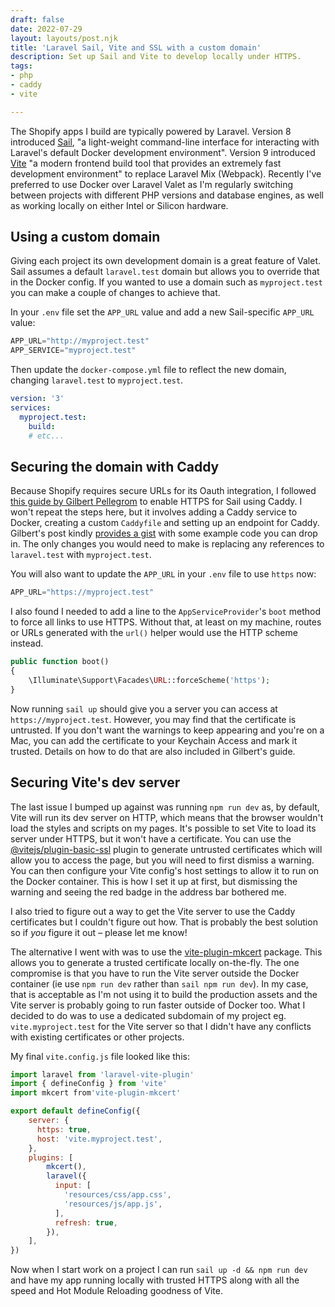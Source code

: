 ```yaml
---
draft: false
date: 2022-07-29
layout: layouts/post.njk
title: 'Laravel Sail, Vite and SSL with a custom domain'
description: Set up Sail and Vite to develop locally under HTTPS.
tags:
- php
- caddy
- vite

---
```

The Shopify apps I build are typically powered by Laravel. Version 8 introduced [Sail](https://laravel.com/docs/master/sail), "a light-weight command-line interface for interacting with Laravel's default Docker development environment". Version 9 introduced [Vite](https://vitejs.dev) "a modern frontend build tool that provides an extremely fast development environment" to replace Laravel Mix (Webpack). Recently I've preferred to use Docker over Laravel Valet as I'm regularly switching between projects with different PHP versions and database engines, as well as working locally on either Intel or Silicon hardware.

## Using a custom domain

Giving each project its own development domain is a great feature of Valet. Sail assumes a default `laravel.test` domain but allows you to override that in the Docker config. If you wanted to use a domain such as `myproject.test` you can make a couple of changes to achieve that.

In your `.env` file set the `APP_URL` value and add a new Sail-specific `APP_URL` value:

```js
APP_URL="http://myproject.test"
APP_SERVICE="myproject.test"
```

Then update the `docker-compose.yml` file to reflect the new domain, changing `laravel.test` to `myproject.test`.

```yaml
version: '3'
services:
  myproject.test:
    build:
    # etc...
```

## Securing the domain with Caddy

Because Shopify requires secure URLs for its Oauth integration, I followed [this guide by Gilbert Pellegrom](https://gilbitron.me/blog/enabling-https-ssl-for-laravel-sail-using-caddy/) to enable HTTPS for Sail using Caddy. I won't repeat the steps here, but it involves adding a Caddy service to Docker, creating a custom `Caddyfile` and setting up an endpoint for Caddy. Gilbert's post kindly [provides a gist](https://gist.github.com/gilbitron/36d48eb751875bebdf43da0a91c9faec) with some example code you can drop in. The only changes you would need to make is replacing any references to `laravel.test` with `myproject.test`.

You will also want to update the `APP_URL` in your `.env` file to use `https` now:

```js
APP_URL="https://myproject.test"
```

I also found I needed to add a line to the `AppServiceProvider`'s `boot` method to force all links to use HTTPS. Without that, at least on my machine, routes or URLs generated with the `url()` helper would use the HTTP scheme instead.

```php
public function boot()
{
    \Illuminate\Support\Facades\URL::forceScheme('https');
}
```

Now running `sail up` should give you a server you can access at `https://myproject.test`. However, you may find that the certificate is untrusted. If you don't want the warnings to keep appearing and you're on a Mac, you can add the certificate to your Keychain Access and mark it trusted. Details on how to do that are also included in Gilbert's guide.

## Securing Vite's dev server

The last issue I bumped up against was running `npm run dev` as, by default, Vite will run its dev server on HTTP, which means that the browser wouldn't load the styles and scripts on my pages. It's possible to set Vite to load its server under HTTPS, but it won't have a certificate. You can use the [@vitejs/plugin-basic-ssl](https://github.com/vitejs/vite-plugin-basic-ssl) plugin to generate untrusted certificates which will allow you to access the page, but you will need to first dismiss a warning. You can then configure your Vite config's host settings to allow it to run on the Docker container. This is how I set it up at first, but dismissing the warning and seeing the red badge in the address bar bothered me.

I also tried to figure out a way to get the Vite server to use the Caddy certificates but I couldn't figure out how. That is probably the best solution so if _you_ figure it out – please let me know!

The alternative I went with was to use the [vite-plugin-mkcert](https://github.com/liuweiGL/vite-plugin-mkcert) package. This allows you to generate a trusted certificate locally on-the-fly. The one compromise is that you have to run the Vite server outside the Docker container (ie use `npm run dev` rather than `sail npm run dev`). In my case, that is acceptable as I'm not using it to build the production assets and the Vite server is probably going to run faster outside of Docker too. What I decided to do was to use a dedicated subdomain of my project eg. `vite.myproject.test` for the Vite server so that I didn't have any conflicts with existing certificates or other projects.

My final `vite.config.js` file looked like this:

```js
import laravel from 'laravel-vite-plugin'
import { defineConfig } from 'vite'
import mkcert from'vite-plugin-mkcert'

export default defineConfig({
    server: {
      https: true,
      host: 'vite.myproject.test',
    },
    plugins: [
        mkcert(),
        laravel({
          input: [
            'resources/css/app.css',
            'resources/js/app.js',
          ],
          refresh: true,
        }),
    ],
})
```

Now when I start work on a project I can run `sail up -d && npm run dev` and have my app running locally with trusted HTTPS along with all the speed and Hot Module Reloading goodness of Vite.
